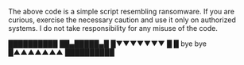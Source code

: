 The above code is a simple script resembling ransomware. 
If you are curious, exercise the necessary caution and use it only on authorized systems.
I do not take responsibility for any misuse of the code. 

██████████
██▄█████▄█
█▼▼▼▼▼▼▼
█
█ bye bye
█▲▲▲▲▲▲▲
██████████

